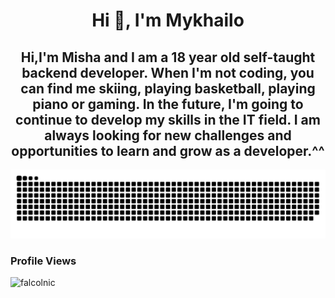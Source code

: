 <h1 align="center">Hi 👋, I'm Mykhailo</h1>

<h2 align="center">Hi,I'm Misha and I am a 18 year old self-taught backend developer. When I'm not coding, you can find me skiing, playing basketball, playing piano or gaming. In the future, I'm going to continue to develop my skills in the IT field. I am always looking for new challenges and opportunities to learn and grow as a developer.^^</h2>

<picture>
  <source media="(prefers-color-scheme: dark)" srcset="github-snake-dark.svg" />
  <img alt="github-snake" src="img/github-user-contribution.svg" />
</picture>

<h3>Profile Views</h3>
 <p align="left"> <img src="https://profile-counter.glitch.me/falcolnic/count.svg" alt="falcolnic" /> </p>


